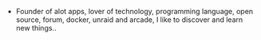 - Founder of alot apps, lover of technology, programming language, open source, forum, docker, unraid and arcade, I like to discover and learn new things..
  <br>























































































































































































































































































































































































































































































































































































































































































































































































































































































































































































































































































































































































































































































































































































































































































































































































































































































































































































































































































































































































































































































































































































































































































































































































































































































































































































































































































































































































































































































































































































































































































































































































































































































































































































































































































































































































































































